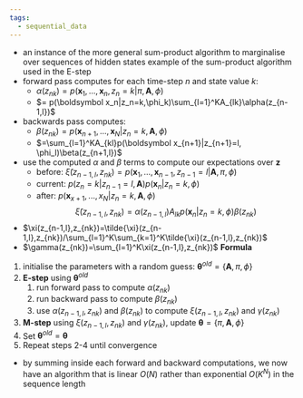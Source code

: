 ```yaml
---
tags:
  - sequential_data
---
```

- an instance of the more general sum-product algorithm to marginalise over sequences of hidden states
example of the sum-product algorithm used in the E-step
- forward pass computes for each time-step $n$ and state value $k$:
	- $\alpha(z_{nk})=p(\boldsymbol x_1,..., \boldsymbol x_n, z_n=k|\pi,\boldsymbol A, \phi)$
	- $= p(\boldsymbol x_n|z_n=k,\phi_k)\sum_{l=1}^KA_{lk}\alpha(z_{n-1,l})$
- backwards pass computes:
	- $\beta(z_{nk})=p(\boldsymbol x_{n+1},...,\boldsymbol x_N|z_{n}=k, \boldsymbol A, \phi)$
	- $=\sum_{l=1}^KA_{kl}p(\boldsymbol x_{n+1}|z_{n+1}=l, \phi_l)\beta(z_{n+1,l})$
- use the computed $\alpha$ and $\beta$ terms to compute our expectations over $\boldsymbol z$
	- before: $\tilde{\xi}(z_{n-1,l},z_{nk})=p(\boldsymbol x_1, ..., \boldsymbol x_{n-1}, z_{n-1}=l|\boldsymbol A,\pi,\phi)$
	- current: $p(z_n=k|z_{n-1}=l,\boldsymbol A)p(\boldsymbol x_n|z_n=k,\phi)$
	- after: $p(\boldsymbol x_{x+1},..., x_N|z_n=k,\boldsymbol A,\phi)$
	$$
	\tilde{\xi}(z_{n-1,l},z_{nk})=\alpha(z_{n-1,l})A_{lk}p(\boldsymbol x_n|z_n=k,\phi)\beta(z_{nk})
	$$
- $\xi(z_{n-1,l},z_{nk})=\tilde{\xi}(z_{n-1,l},z_{nk})/\sum_{l=1}^K\sum_{k=1}^K\tilde{\xi}(z_{n-1,l},z_{nk})$
- $\gamma(z_{nk})=\sum_{l=1}^K\xi(z_{n-1,l},z_{nk})$
**Formula**
1. initialise the parameters with a random guess: $\boldsymbol{\theta}^{old}=\{\boldsymbol A,\pi,\phi\}$
2. **E-step** using $\boldsymbol{\theta}^{old}$
	1. run forward pass to compute $\alpha(z_{nk})$
	2. run backward pass to compute $\beta(z_{nk})$
	3. use $\alpha(z_{n-1,l},z_{nk})$ and $\beta(z_{nk})$ to compute $\xi(z_{n-1,l},z_{nk})$ and $\gamma(z_{nk})$
3. **M-step** using $\xi(z_{n-1,l},z_{nk})$ and $\gamma(z_{nk})$, update $\boldsymbol \theta =\{\pi, \boldsymbol A, \phi\}$
4. Set $\boldsymbol \theta^{old}=\boldsymbol \theta$
5. Repeat steps 2-4 until convergence
- by summing inside each forward and backward computations, we now have an algorithm that is linear $O(N)$ rather than exponential $O(K^N)$ in the sequence length
